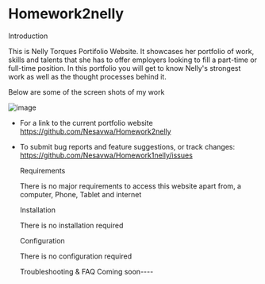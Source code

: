 # Homework2nelly

Introduction

This is Nelly Torques Portifolio Website. It showcases her portfolio of work, skills and talents that she has to offer employers looking to fill a part-time or full-time position. In this portfolio you will get to know Nelly's strongest work as well as the thought processes behind it. 

Below are some of the screen shots of my work

![image](https://user-images.githubusercontent.com/82584783/121813836-69651d00-cca0-11eb-9b77-d80607e20251.png)



 * For a link to the current portfolio website
   https://github.com/Nesavwa/Homework2nelly

 * To submit bug reports and feature suggestions, or track changes:
   https://github.com/Nesavwa/Homework1nelly/issues

   Requirements

   There is no major requirements to access this website apart from, a computer, Phone, Tablet and internet 

   Installation

   There is no installation required

   Configuration

   There is no configuration required

   Troubleshooting & FAQ
   Coming soon----
